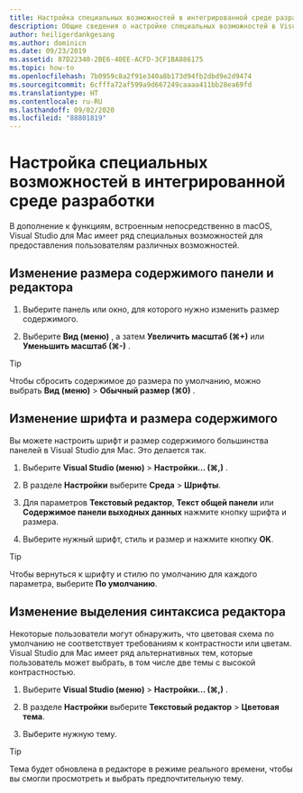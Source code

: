 ```yaml
---
title: Настройка специальных возможностей в интегрированной среде разработки
description: Общие сведения о настройке специальных возможностей в Visual Studio для Mac
author: heiligerdankgesang
ms.author: dominicn
ms.date: 09/23/2019
ms.assetid: 87D22340-2BE6-40EE-ACFD-3CF1BA886175
ms.topic: how-to
ms.openlocfilehash: 7b0959c8a2f91e340a8b173d94fb2dbd9e2d9474
ms.sourcegitcommit: 6cfffa72af599a9d667249caaaa411bb28ea69fd
ms.translationtype: HT
ms.contentlocale: ru-RU
ms.lasthandoff: 09/02/2020
ms.locfileid: "88801819"
---
```

# <a name="set-ide-accessibility-options"></a>Настройка специальных возможностей в интегрированной среде разработки

В дополнение к функциям, встроенным непосредственно в macOS, Visual Studio для Mac имеет ряд специальных возможностей для предоставления пользователям различных возможностей.

## <a name="resize-pad-and-editor-content"></a>Изменение размера содержимого панели и редактора

1. Выберите панель или окно, для которого нужно изменить размер содержимого.

1. Выберите **Вид (меню)** , а затем **Увеличить масштаб (⌘+)** или **Уменьшить масштаб (⌘-)** .

> [!TIP]
> Чтобы сбросить содержимое до размера по умолчанию, можно выбрать **Вид (меню)**  > **Обычный размер (⌘0)** .

## <a name="change-the-content-font-and-size"></a>Изменение шрифта и размера содержимого

Вы можете настроить шрифт и размер содержимого большинства панелей в Visual Studio для Mac. Это делается так.

1. Выберите **Visual Studio (меню)**  > **Настройки... (⌘,)** .

1. В разделе **Настройки** выберите **Среда** > **Шрифты**.

1. Для параметров **Текстовый редактор**, **Текст общей панели** или **Содержимое панели выходных данных** нажмите кнопку шрифта и размера.

1. Выберите нужный шрифт, стиль и размер и нажмите кнопку **OK**.

> [!TIP]
> Чтобы вернуться к шрифту и стилю по умолчанию для каждого параметра, выберите **По умолчанию**.

## <a name="change-the-editor-syntax-highlighting"></a>Изменение выделения синтаксиса редактора

Некоторые пользователи могут обнаружить, что цветовая схема по умолчанию не соответствует требованиям к контрастности или цветам. Visual Studio для Mac имеет ряд альтернативных тем, которые пользователь может выбрать, в том числе две темы с высокой контрастностью.

1. Выберите **Visual Studio (меню)**  > **Настройки... (⌘,)** .

1. В разделе **Настройки** выберите **Текстовый редактор** > **Цветовая тема**.

1. Выберите нужную тему.

> [!TIP]
> Тема будет обновлена в редакторе в режиме реального времени, чтобы вы смогли просмотреть и выбрать предпочтительную тему.
